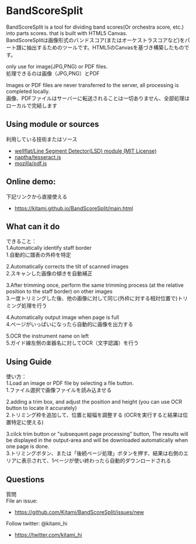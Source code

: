# BandScoreSplit  

BandScoreSplit is a tool for dividing band scores(Or orchestra score, etc.) into parts scores. that is built with HTML5 Canvas.  
BandScoreSplitは画像形式のバンドスコア(またはオーケストラスコアなど)をパート譜に抽出するためのツールです。HTML5のCanvasを基づき構築したものです。

only use for  image(JPG,PNG) or PDF files.  
処理できるのは画像（JPG,PNG）とPDF  

Images or PDF files are never transferred to the server, all processing is completed locally.  
画像、PDFファイルはサーバーに転送されることは一切ありません、全部処理はローカルで完結します  

## Using module or sources  
利用している技術またはソース
+ [wellflat/Line Segment Detector(LSD) module (MIT License)](https://github.com/wellflat/imageprocessing-labs/tree/master/cv/lsd)
+ [naptha/tesseract.js](https://github.com/naptha/tesseract.js)
+ [mozilla/pdf.js](https://github.com/mozilla/pdf.js)

## Online demo:  
下記リンクから直接使える  
+ https://kitami.github.io/BandScoreSplit/main.html  

## What can it do  
できること：  
1.Automatically identify staff border  
1.自動的に譜表の外枠を特定  

2.Automatically corrects the tilt of scanned images  
2.スキャンした画像の傾きを自動補正  

3.After trimming once, perform the same trimming process (at the relative position to the staff border) on other images  
3.一度トリミングした後、他の画像に対して同じ(外枠に対する相対位置で)トリミング処理を行う  

4.Automatically output image when page is full  
4.ページがいっぱいになったら自動的に画像を出力する  

5.OCR the instrument name on left   
5.ガイド線左側の楽器名に対してOCR（文字認識）を行う  

## Using Guide  
使い方：   
1.Load an image or PDF file by selecting a file button.  
1.ファイル選択で画像ファイルを読み込ませる  

2.adding a trim box, and adjust the position and height (you can use OCR button to locate it accurately)  
2.トリミング枠を追加して、位置と縦幅を調整する (OCRを実行すると結果は位置特定に使える)  

3.cilck trim button or "subsequent page processing" button, The results will be displayed in the output-area and will be downloaded automatically when one page is done.  
3.トリミングボタン、または「後続ページ処理」ボタンを押す、結果は右側のエリアに表示されて、1ページが使い終わったら自動的ダウンロードされる  

## Questions  
質問  
File an issue:
+ https://github.com/Kitami/BandScoreSplit/issues/new

Follow twitter: @kitami_hi
+ https://twitter.com/kitami_hi
